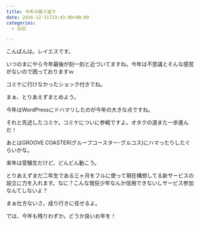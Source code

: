 ```yaml
---
title: 今年の振り返り
date: 2016-12-31T23:43:00+00:00
categories:
  - 日記

---
```

こんばんは。レイエスです。  

いつのまにやら今年最後が刻一刻と近づいてますね。今年は不思議とそんな感覚がないので困っておりますｗ  

コミケに行けなかったショック付きでね。  

まぁ、とりあえずまとめよう。



今年はWordPressにドハマリしたのが今年の大きな点ですね。  

それと先述したコミケ。コミケについに参戦ですよ。オタクの道また一歩進んだ！



あとはGROOVE COASTER(グルーブコースター･グルコス)にハマったりしたぐらいかな。



来年は受験生だけど、どんどん動こう。  

とりあえずまだ二年生である三ヶ月をフルに使って現在構想してる新サービスの設立に力を入れます。なに？こんな発狂少年なんか信用できないしサービス参加なんてしないよ？  

まぁ仕方ないさ。成り行きに任せるよ。



では、今年も残りわずか。どうか良いお年を！